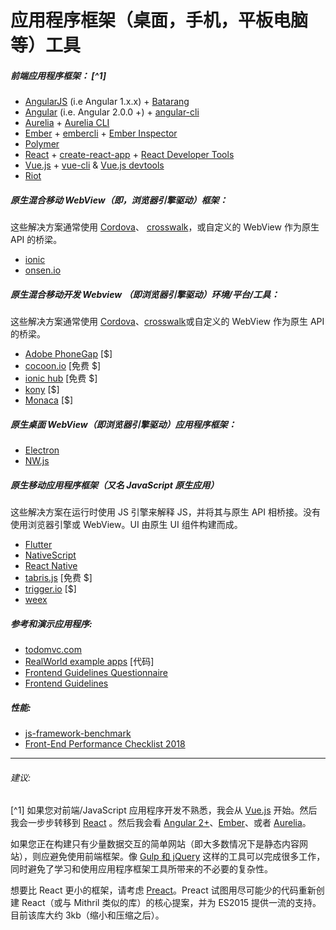 # 应用程序框架（桌面，手机，平板电脑等）工具

##### 前端应用程序框架： [^1]

* [AngularJS](https://github.com/angular/angular.js) (i.e Angular 1.x.x) + [Batarang](https://github.com/angular/angularjs-batarang)
* [Angular](https://github.com/angular/angular) (i.e. Angular 2.0.0 +) + [angular-cli](https://github.com/angular/angular-cli) 
* [Aurelia](http://aurelia.io/) + [Aurelia CLI](https://github.com/aurelia/cli)
* [Ember](http://emberjs.com/) + [embercli](https://ember-cli.com/) + [Ember Inspector](https://chrome.google.com/webstore/detail/ember-inspector/bmdblncegkenkacieihfhpjfppoconhi?hl=en)
* [Polymer](https://www.polymer-project.org/1.0/)
* [React](http://facebook.github.io/react/) + [create-react-app](https://github.com/facebookincubator/create-react-app) + [React Developer Tools](https://chrome.google.com/webstore/detail/react-developer-tools/fmkadmapgofadopljbjfkapdkoienihi)
* [Vue.js](http://vuejs.org/) + [vue-cli](https://github.com/vuejs/vue-cli) & [Vue.js devtools](https://chrome.google.com/webstore/detail/vuejs-devtools/nhdogjmejiglipccpnnnanhbledajbpd?hl=en)
* [Riot](http://riotjs.com/)

##### 原生混合移动 WebView（即，浏览器引擎驱动）框架：

这些解决方案通常使用 [Cordova](https://cordova.apache.org/)、 [crosswalk](https://crosswalk-project.org/)，或自定义的 WebView 作为原生 API 的桥梁。

* [ionic](http://ionicframework.com/)
* [onsen.io](http://onsen.io/)

##### 原生混合移动开发 Webview （即浏览器引擎驱动）环境/平台/工具：

这些解决方案通常使用 [Cordova](https://cordova.apache.org/)、[crosswalk](https://crosswalk-project.org/)或自定义的 WebView 作为原生 API 的桥梁。

* [Adobe PhoneGap](http://phonegap.com/) [$]
* [cocoon.io](https://cocoon.io) [免费 $]
* [ionic hub](http://ionic.io/) [免费 $]
* [kony](http://www.kony.com/products/mobility-platform) [$]
* [Monaca](https://monaca.io/) [$]

##### 原生桌面 WebView（即浏览器引擎驱动）应用程序框架：

* [Electron](http://electron.atom.io/)
* [NW.js](https://github.com/nwjs/nw.js)

##### 原生移动应用程序框架（又名  JavaScript 原生应用）

这些解决方案在运行时使用 JS 引擎来解释 JS，并将其与原生 API 相桥接。没有使用浏览器引擎或 WebView。UI 由原生 UI 组件构建而成。

* [Flutter](https://flutter.io/)
* [NativeScript](https://www.nativescript.org/)
* [React Native](https://facebook.github.io/react-native/)
* [tabris.js](https://tabrisjs.com/) [免费 $]
* [trigger.io](https://trigger.io/how-it-works/) [$]
* [weex](https://weex.apache.org/)

##### 参考和演示应用程序:

* [todomvc.com](http://todomvc.com/)
* [RealWorld example apps](https://github.com/gothinkster/realworld) [代码]
* [Frontend Guidelines Questionnaire](https://github.com/bradfrost/frontend-guidelines-questionnaire)
* [Frontend Guidelines](https://github.com/bendc/frontend-guidelines)

##### 性能:

* [js-framework-benchmark](https://github.com/krausest/js-framework-benchmark)
* [Front-End Performance Checklist 2018](https://www.dropbox.com/s/8h9lo8ee65oo9y1/front-end-performance-checklist-2018.pdf?dl=0)

***

###### 建议:

[^1] 如果您对前端/JavaScript 应用程序开发不熟悉，我会从 [Vue.js](http://vuejs.org/) 开始。然后我会一步步转移到 [React](http://facebook.github.io/react/) 。然后我会看 [Angular 2+](https://angular.io/)、[Ember](http://emberjs.com/)、或者 [Aurelia](http://aurelia.io/)。

如果您正在构建只有少量数据交互的简单网站（即大多数情况下是静态内容网站），则应避免使用前端框架。像 [Gulp 和 jQuery](https://github.com/vigetlabs/blendid) 这样的工具可以完成很多工作，同时避免了学习和使用应用程序框架工具所带来的不必要的复杂性。

想要比 React 更小的框架，请考虑 [Preact](https://preactjs.com/)。Preact 试图用尽可能少的代码重新创建 React（或与 Mithril 类似的库）的核心提案，并为 ES2015 提供一流的支持。目前该库大约 3kb（缩小和压缩之后）。













































